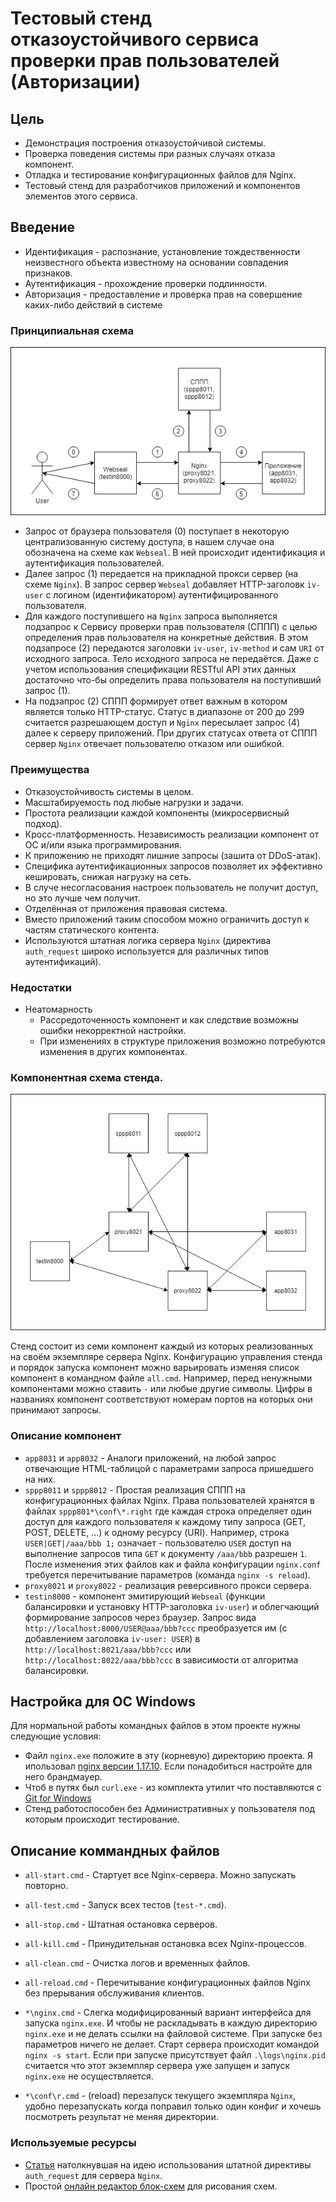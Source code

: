 # Тестовый стенд отказоустойчивого сервиса проверки прав пользователей (Авторизации)

## Цель

* Демонстрация построения отказоустойчивой системы.
* Проверка поведения системы при разных случаях отказа компонент.
* Отладка и тестирование конфигурационных файлов для Nginx.
* Тестовый стенд для разработчиков приложений и компонентов элементов этого сервиса.

## Введение
* Идентификация - распознание, установление тождественности неизвестного объекта известному на основании совпадения признаков.
* Аутентификация - прохождение проверки подлинности.
* Авторизация - предоставление и проверка прав на совершение каких-либо действий в системе
### Принципиальная схема

 ![doc/schematic_diagram.png](doc/schematic_diagram.png)

* Запрос от браузера пользователя (0) поступает в некоторую централизованную систему доступа,
 в нашем случае она обозначена на схеме как `Webseal`. В ней происходит идентификация и аутентификация пользователей.
* Далее запрос (1) передается на прикладной прокси сервер (на схеме `Nginx`). В запрос сервер `Webseal` добавляет 
HTTP-заголовк `iv-user` с логином (идентификатором) аутентифицированного пользователя.
* Для каждого поступившего на `Nginx` запроса выполняется подзапрос к Сервису проверки прав пользователя (СППП) с целью 
определения прав пользователя на конкретные действия. В этом подзапросе (2) передаются заголовки `iv-user`, `iv-method` и 
сам `URI` от исходного запроса. Тело исходного запроса не передаётся. Даже с учетом использования спецификации 
RESTful API этих данных достаточно что-бы определить права пользователя на поступивший запрос (1).
* На подзапрос (2) СППП формирует ответ важным в котором является только HTTP-статус. Статус в диапазоне от 200 до 299 
считается разрешающем доступ и `Nginx` пересылает запрос (4) далее к серверу приложений.
 При других статусах ответа от СППП сервер `Nginx` отвечает пользователю отказом или ошибкой.

### Преимущества
* Отказоустойчивость системы в целом.
* Масштабируемость под любые нагрузки и задачи.
* Простота реализации каждой компоненты (микросервисный подход).
* Кросс-платформенность. Независимость реализации компонент от ОС и/или языка программирования. 
* К приложению не приходят лишние запросы (зашита от DDoS-атак).
* Специфика аутентификационных запросов позволяет их эффективно кешировать, снижая нагрузку на сеть.
* В случе несогласования настроек пользователь не получит доступ, но это лучше чем получит.
* Отделённая от приложения правовая система.
* Вместо приложений таким способом можно ограничить доступ к частям статического контента. 
* Используются штатная логика сервера `Nginx` (директива `auth_request` широко используется для различных типов аутентификаций).

### Недостатки
* Неатомарность
    * Рассредоточенность компонент и как следствие возможны ошибки некорректной настройки.
    * При изменениях в структуре приложения возможно потребуются изменения в других компонентах.

### Компонентная схема стенда.

 ![doc/sppp-test-stand.png](doc/sppp-test-stand.png)

Стенд состоит из семи компонент каждый из которых реализованных на своём экземпляре сервера Nginx.
Конфигурацию управления стенда и порядок запуска компонент можно варьировать изменяя список компонент
в командном файле `all.cmd`. Например, перед ненужными компонентами можно ставить `-` или любые другие символы. 
Цифры в названиях компонент соответствуют номерам портов на которых они принимают запросы.

### Описание компонент
* `app8031` и `app8032` - Аналоги приложений, на любой запрос отвечающие HTML-таблицой с параметрами запроса пришедшего на них. 
* `sppp8011` и `sppp8012` - Простая реализация СППП на конфигурационных файлах Nginx. Права пользователей хранятся в 
файлах `sppp801*\conf\*.right` где каждая строка определяет один доступ для каждого пользователя 
к каждому типу запроса (GET, POST, DELETE, ...) к одному ресурсу (URI). 
Например, строка `USER|GET|/aaa/bbb 1;` означает - пользователю `USER` доступ на выполнение запросов типа `GET` 
к документу `/aaa/bbb`  разрешен `1`. После изменения этих файлов как и файла конфигурации `nginx.conf` требуется 
перечитывание параметров (команда `nginx -s reload`). 
* `proxy8021` и `proxy8022` - реализация реверсивного прокси сервера. 
* `testin8000` - компонент эмитирующий `Webseal` (функции балансировки и установку HTTP-заголовка `iv-user`) 
и облегчающий формирование запросов через браузер. Запрос вида `http://localhost:8000/USER@aaa/bbb?ccc` 
преобразуется им (c добавлением заголовка `iv-user: USER`) в `http://localhost:8021/aaa/bbb?ccc` 
или `http://localhost:8022/aaa/bbb?ccc` в зависимости от алгоритма балансировки. 

## Настройка для ОС Windows
 Для нормальной работы командных файлов в этом проекте нужны следующие условия:
* Файл `nginx.exe` положите в эту (корневую) директорию проекта.
Я ипользовал [nginx версии 1.17.10](https://nginx.org/download/nginx-1.17.10.zip).
Если понадобиться настройте для него брандмауер.
* Чтоб в путях был `curl.exe` - из комплекта утилит что поставляются с [Git for Windows](https://git-scm.com/download/win)
* Стенд работоспособен без Административных у пользователя под которым происходит тестирование.

## Описание коммандных файлов

* `all-start.cmd` - Стартует все Nginx-сервера. Можно запускать повторно.

* `all-test.cmd` - Запуск всех тестов (`test-*.cmd`).

* `all-stop.cmd` - Штатная остановка серверов.
* `all-kill.cmd` - Принудительная остановка всех Nginx-процессов.
* `all-clean.cmd` - Очистка логов и временных файлов.
* `all-reload.cmd` - Перечитывание конфигурационных файлов Nginx без прерывания обслуживания клиентов.

* `*\nginx.cmd` - Слегка модифицированный вариант интерфейса для запуска `nginx.exe`. 
И чтобы не раскладывать в каждую директорию `nginx.exe` и не делать ссылки на файловой системе.
При запуске без параметров ничего не делает. Старт сервера происходит командой `nginx -s start`.
Если при запуске присутствует файл `.\logs\nginx.pid` считается что этот экземпляр сервера уже запущен 
и запуск `nginx.exe` не осуществляется.
* `*\conf\r.cmd` - (reload) перезапуск текущего экземпляра `Nginx`, удобно перезапускать когда поправил только 
один конфиг и хочешь посмотреть результат не меняя директории. 

### Используемые ресурсы
* [Статья](https://www.nginx.com/blog/validating-oauth-2-0-access-tokens-nginx/)
  натолкнувшая на идею использования штатной директивы `auth_request` для сервера `Nginx`.
* Простой [онлайн редактор блок-схем](http://primat.org/index/redaktor_blok_skhem/0-130) для рисования схем.
